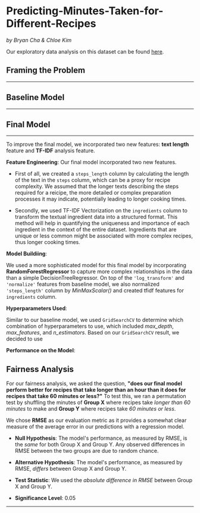 # Predicting-Minutes-Taken-for-Different-Recipes

*by Bryan Cha & Chloe Kim*

Our exploratory data analysis on this dataset can be found [here](https://sek034.github.io/Impact-of-Number-of-Nutritions/).

## Framing the Problem
---

## Baseline Model
---

## Final Model
---
To improve the final model, we incorporated two new features: **text length** feature and **TF-IDF** analysis feature. 

**Feature Engineering**: 
Our final model incorporated two new features. 

- First of all, we created a `steps_length` column by calculating the length of the text in the `steps` column, which can be a proxy for recipe complexity. We assumed that the longer texts describing the steps required for a reicipe, the more detailed or complex preparation processes it may indicate, potentially leading to longer cooking times. 

- Secondly, we used TF-IDF Vectorization on the `ingredients` column to transform the textual ingredient data into a structured format. This method will help in quantifying the uniqueness and importance of each ingredient in the context of the entire dataset. Ingredients that are unique or less common might be associated with more complex recipes, thus longer cooking times.

**Model Buildiing**: 

We used a more sophisticated model for this final model by incorporating **RandomForestRegressor** to capture more complex relationships in the data than a simple DecisionTreeRegressor. On top of the `'log_transform'` and `'normalize'` features from baseline model, we also normalized `'steps_length'` column by *MinMaxScalar()* and created tfidf features for `ingredients` column. 

**Hyperparameters Used**: 

Similar to our baseline model, we used `GridSearchCV` to determine which combination of hyperparameters to use, which included *max_depth*, *max_features*, and *n_estimators*. Based on our `GridSearchCV` result, we decided to use  

**Performance on the Model**: 

## Fairness Analysis

For our fairness analysis, we asked the question, **"does our final model perform better for recipes that take longer than an hour than it does for recipes that take 60 minutes or less?"** To test this, we ran a permutation test by shuffling the minutes of **Group X** where recipes take *longer than 60 minutes* to make and **Group Y** where recipes take *60 minutes or less*. 

We chose **RMSE** as our evaluation metric as it provides a somewhat clear measure of the average error in our predictions with a regression model. 

- **Null Hypothesis**: The model's performance, as measured by RMSE, is the *same* for both Group X and Group Y. Any observed differences in RMSE between the two groups are due to random chance.

- **Alternative Hypothesis**: The model's performance, as measured by RMSE, *differs* between Group X and Group Y. 

- **Test Statistic**: We used the *absolute difference in RMSE* between Group X and Group Y.

- **Significance Level**: 0.05
---
